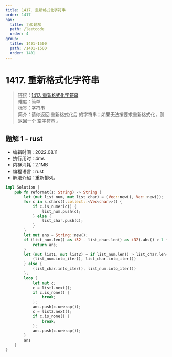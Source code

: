 ```yaml
---
title: 1417. 重新格式化字符串
order: 1417
nav:
  title: 力扣题解
  path: /leetcode
  order: 4
group:
  title: 1401-1500
  path: /1401-1500
  order: 1401
---
```


# 1417. 重新格式化字符串

> 链接：[1417. 重新格式化字符串](https://leetcode.cn/problems/reformat-the-string/)  
> 难度：简单  
> 标签：字符串  
> 简介：请你返回 重新格式化后 的字符串；如果无法按要求重新格式化，则返回一个 空字符串 。

## 题解 1 - rust

- 编辑时间：2022.08.11
- 执行用时：4ms
- 内存消耗：2.1MB
- 编程语言：rust
- 解法介绍：重新排列。

```rust
impl Solution {
    pub fn reformat(s: String) -> String {
        let (mut list_num, mut list_char) = (Vec::new(), Vec::new());
        for c in s.chars().collect::<Vec<char>>() {
            if c.is_numeric() {
                list_num.push(c);
            } else {
                list_char.push(c);
            }
        }
        let mut ans = String::new();
        if (list_num.len() as i32 - list_char.len() as i32).abs() > 1 {
            return ans;
        }
        let (mut list1, mut list2) = if list_num.len() > list_char.len() {
            (list_num.into_iter(), list_char.into_iter())
        } else {
            (list_char.into_iter(), list_num.into_iter())
        };
        loop {
            let mut c;
            c = list1.next();
            if c.is_none() {
                break;
            };
            ans.push(c.unwrap());
            c = list2.next();
            if c.is_none() {
                break;
            };
            ans.push(c.unwrap());
        }
        ans
    }
}
```
